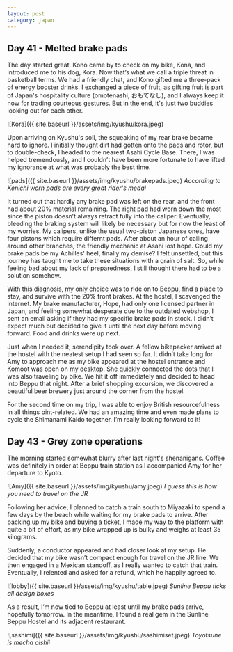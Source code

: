 ```yaml
---
layout: post
category: japan
---
```


<a id="day-41"></a>

## Day 41 - Melted brake pads 

The day started great. Kono came by to check on my bike, Kona, and introduced me to his dog, Kora. Now that’s what we call a triple threat in basketball terms. We had a friendly chat, and Kono gifted me a three-pack of energy booster drinks. I exchanged a piece of fruit, as gifting fruit is part of Japan's hospitality culture (omotenashi, おもてなし), and I always keep it now for trading courteous gestures. But in the end, it's just two buddies looking out for each other.

![Kora]({{ site.baseurl }}/assets/img/kyushu/kora.jpeg)


Upon arriving on Kyushu's soil, the squeaking of my rear brake became hard to ignore. I initially thought dirt had gotten onto the pads and rotor, but to double-check, I headed to the nearest Asahi Cycle Base. There, I was helped tremendously, and I couldn’t have been more fortunate to have lifted my ignorance at what was probably the best time.

![pads]({{ site.baseurl }}/assets/img/kyushu/brakepads.jpeg)
*According to Kenichi worn pads are every great rider's medal*

It turned out that hardly any brake pad was left on the rear, and the front had about 20% material remaining. The right pad had worn down the most since the piston doesn’t always retract fully into the caliper. Eventually, bleeding the braking system will likely be necessary but for now the least of my worries. My calipers, unlike the usual two-piston Japanese ones, have four pistons which require differnt pads. After about an hour of calling around other branches, the friendly mechanic at Asahi lost hope. Could my brake pads be my Achilles' heel, finally my demise? I felt unsettled, but this journey has taught me to take these situations with a grain of salt. So, while feeling bad about my lack of preparedness, I still thought there had to be a solution somehow.

With this diagnosis, my only choice was to ride on to Beppu, find a place to stay, and survive with the 20% front brakes. At the hostel, I scavenged the internet. My brake manufacturer, Hope, had only one licensed partner in Japan, and feeling somewhat desperate due to the outdated webshop, I sent an email asking if they had my specific brake pads in stock. I didn’t expect much but decided to give it until the next day before moving forward. Food and drinks were up next.

Just when I needed it, serendipity took over. A fellow bikepacker arrived at the hostel with the neatest setup I had seen so far. It didn’t take long for Amy to approach me as my bike appeared at the hostel entrance and Komoot was open on my desktop. She quickly connected the dots that I was also traveling by bike. We hit it off immediately and decided to head into Beppu that night. After a brief shopping excursion, we discovered a beautiful beer brewery just around the corner from the hostel.

For the second time on my trip, I was able to enjoy British resourcefulness in all things pint-related. We had an amazing time and even made plans to cycle the Shimanami Kaido together. I’m really looking forward to it!


## Day 43 - Grey zone operations 

The morning started somewhat blurry after last night's shenanigans. Coffee was definitely in order at Beppu train station as I accompanied Amy for her departure to Kyoto.

![Amy]({{ site.baseurl }}/assets/img/kyushu/amy.jpeg)
*I guess this is how you need to travel on the JR*

Following her advice, I planned to catch a train south to Miyazaki to spend a few days by the beach while waiting for my brake pads to arrive. After packing up my bike and buying a ticket, I made my way to the platform with quite a bit of effort, as my bike wrapped up is bulky and weighs at least 35 kilograms.

Suddenly, a conductor appeared and had closer look at my setup. He decided that my bike wasn’t compact enough for travel on the JR line. We then engaged in a Mexican standoff, as I really wanted to catch that train. Eventually, I relented and asked for a refund, which he happily agreed to.

![lobby]({{ site.baseurl }}/assets/img/kyushu/table.jpeg)
*Sunline Beppu ticks all design boxes*

As a result, I’m now tied to Beppu at least until my brake pads arrive, hopefully tomorrow. In the meantime, I found a real gem in the Sunline Beppu Hostel and its adjacent restaurant.

![sashimi]({{ site.baseurl }}/assets/img/kyushu/sashimiset.jpeg)
*Toyotsune is mecha oishii*
